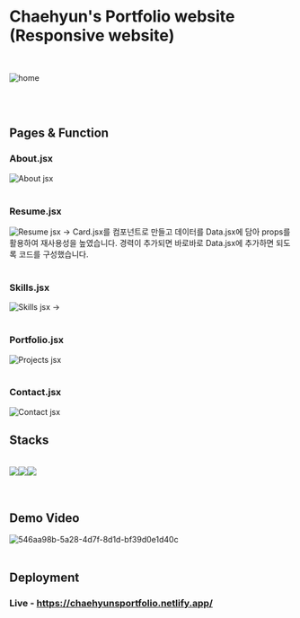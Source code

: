 # Chaehyun's Portfolio website (Responsive website)
<br>

![home](https://github.com/ChaeHyun-Lee/portfolio-Chaehyun/assets/88769484/11584040-c2af-4e27-a2d9-b15ca5348db3)

<br>
<br>

 
## Pages & Function
### About.jsx
![About jsx](https://github.com/ChaeHyun-Lee/portfolio-Chaehyun/assets/88769484/8a9e89df-e7fa-4eaf-918f-65e996fba145)
<br>
<br>

### Resume.jsx
![Resume jsx](https://github.com/ChaeHyun-Lee/portfolio-Chaehyun/assets/88769484/eb77e3da-5634-48c8-9815-7f6efef28d29)
-> Card.jsx를 컴포넌트로 만들고 데이터를 Data.jsx에 담아 props를 활용하여 재사용성을 높였습니다. 경력이 추가되면 바로바로 Data.jsx에 추가하면 되도록 코드를 구성했습니다.
<br>
<br>

### Skills.jsx
![Skills jsx](https://github.com/ChaeHyun-Lee/portfolio-Chaehyun/assets/88769484/e06f54f2-0ec6-4369-aa46-2b353bcefc3c)
->
<br>
<br>
### Portfolio.jsx
![Projects jsx](https://github.com/ChaeHyun-Lee/portfolio-Chaehyun/assets/88769484/5e978f38-e132-4812-8ac3-c227f98b8941)
<br>
<br>
### Contact.jsx
![Contact jsx](https://github.com/ChaeHyun-Lee/portfolio-Chaehyun/assets/88769484/32037fd8-69b7-4241-902f-636e6dab9370)
 
## Stacks
<br>
<img src="https://img.shields.io/badge/React-61DAFB.svg?style=for-the-badge&logo=React&logoColor=black"/><img src="https://img.shields.io/badge/JavaScript-F7DF1E.svg?style=for-the-badge&logo=JavaScript&logoColor=black"><img src="https://img.shields.io/badge/netlify-00C7B7.svg?style=for-the-badge&logo=netlify&logoColor=black"><br>
<br>
<br>
  
## Demo Video
![546aa98b-5a28-4d7f-8d1d-bf39d0e1d40c](https://github.com/ChaeHyun-Lee/portfolio-Chaehyun/assets/88769484/2232f195-43f9-447f-8f79-12b31d8bfe1f)
<br>
<br>

## Deployment
### Live - https://chaehyunsportfolio.netlify.app/
<br>
<br>
